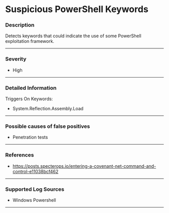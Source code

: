 # Suspicious PowerShell Keywords
### Description

Detects keywords that could indicate the use of some PowerShell exploitation framework.

-------------------
### Severity

- High

-------------------

### Detailed Information

Triggers On Keywords:
  - System.Reflection.Assembly.Load

-------------------

### Possible causes of false positives

- Penetration tests

-------------------
### References

- https://posts.specterops.io/entering-a-covenant-net-command-and-control-e11038bcf462

-------------------
### Supported Log Sources

- Windows Powershell

-------------------
